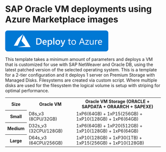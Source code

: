 # SAP Oracle VM deployments using Azure Marketplace images

[![Deploy To Azure](https://raw.githubusercontent.com/Azure/azure-quickstart-templates/master/1-CONTRIBUTION-GUIDE/images/deploytoazure.svg?sanitize=true)](https://portal.azure.com/#create/Microsoft.Template/uri/https%3A%2F%2Fraw.githubusercontent.com%2Fmimergel%2Fsap-oracle-vm%2Fmain%2Fazuredeploy.json) 

This template takes a minimum amount of parameters and deploys a VM that is customized for use with SAP NetWeaver and Oracle DB, using the latest patched version of the selected operating system. This is a template for a 2-tier configuration and it deploys 1 server on Premium Storage with Managed Disks.  Filesystems are created via custom script. Where multiple disks are used for the filesystem the logical volume is setup with striping for optimal performance.

<table>
	<tr>
		<th>Size</th>
		<th>Oracle VM</th>
		<th>Oracle VM Storage (ORACLE + SAPDATA + ORAARCH + SAPEXE)</th>
	</tr>
	<tr>
		<th>Small</th>
		<td>D8s_v3 (8CPU/32GB)</td>
		<td>1xP6(64GB) + 1xP15(256GB) + 1xP10(128GB) + 1xP6(64GB)</td>
	</tr>
	<tr>
		<th>Medium</th>
		<td>D32s_v3 (32CPU/128GB)</td>
		<td>1xP6(64GB) + 1xP20(512GB) + 1xP10(128GB) + 1xP6(64GB)</td>
	</tr>
	<tr>
		<th>Large</th>
		<td>D64s_v3 (64CPU/256GB)</td>
		<td>1xP10(128GB) + 1xP30(1TB) + 1xP15(256GB) + 1xP10(128GB)</td>
	</tr>
</table>				


